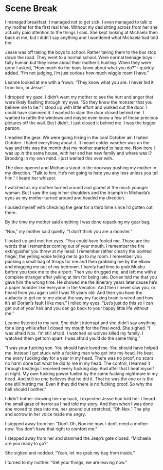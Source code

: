 # Scene Break

I managed breakfast. I managed not to get sick. I even managed to talk to my mother for the first real time. Without my dad sitting across from her she actually paid attention to the things I said. She kept looking at Michaela then back at me, but I didn’t say anything and I wondered what Michaela had told her.

Jesse was off taking the boys to school. Rather taking them to the bus stop down the road. They went to a normal school. Were normal teenage boys - fully human but they knew about their mother’s hunting. When they were gone I asked, “How much do the boys know about what you do?” I quickly added. “I’m not judging, I’m just curious how much wiggle room I have.”

Leanne looked at me with a frown. “They know what you are. I never hid it from him, or Jesse.”

I dropped my gaze. I didn’t want my mother to see the hurt and anger that were likely flashing through my eyes. “So they know the monster that you believe me to be.” I stood up with little effort and walked out the door. I could have slammed it. I wanted to slam the door closed behind me. I wanted to rattle the windows and maybe even know a few of those precious pictures off the wall. But I didn’t. I just closed it behind me. I was the bigger person.

I readied the gear. We were going hiking in the cool October air. I hated October. I hated everything about it. It meant colder weather was on the way and this was the month that my mother started to hate me. Now here I was up in the same house, with her and her new family and where was I? Brooding in my own mind. I just wanted this over with.

The door opened and Michaela stood in the doorway pushing my mother in my direction. “Talk to him. He’s not going to hate you any less unless you tell him.” I heard her whisper.

I watched as my mother turned around and glared at the much younger woman. But I saw the sag in her shoulders and the triumph in Michaela’s eyes as my mother turned around and headed my direction.

I busied myself with checking the gear for a third time since I’d gotten out there.

By the time my mother said anything I was done repacking my gear bag.

“Nox,” my mother said quietly. “I don’t think you are a monster.”

I looked up and met her eyes. “You could have fooled me. Those are the words that I remember coming out of your mouth. I remember the fire extinguisher you threw at my head. I remember rather clearly the pointed finger, the yelling voice telling me to go to my room. I remember you packing a small bag of things for me and then grabbing me by the elbow and dragging me out of my bedroom. I barely had time to grab Mushu before you took me to the airport. Then you drugged me, and left me with a complete stranger after yelling at him for being late. Dorian told me that you gave him the wrong time. He showed me the itinerary years later cause he’s a paper hoarder like everyone in the Venatori. And then I never saw you, or heard from you again until I was 18 years old. And then you have the audacity to get on to me about the way my fucking brain is wired and how it’s all Dorian’s fault I like men.” I rolled my eyes. “Let’s just do this so I can get out of your hair and you can go back to your happy little life without me.”

Leanne listened to my rant. She didn’t interrupt and she didn’t say anything for a long while after I closed my mouth for the final word. She sighed. “I was afraid Nox. I’m still afraid. I watched as wolves killed my family. I watched them get torn apart. I was afraid you’d do the same thing.”

“I was your fucking son. You should have loved me. You should have helped me. Instead I got stuck with a fucking man who got into my head. He beat me every fucking day for a year in my head. There was no proof, no scars no harm done but what he did to me in my head. The control, I learned it through beatings I received every fucking day. And after that I beat myself at night. My own fucking power fueled by the same fucking nightmare in my head. And still no one believes that he did it. That he was the one or is the one still hurting me. Even if they did there is no fucking proof. So why the hell should I bother.”

I didn’t bother showing her my back, I expected Jesse had told her. I heard the small gasp of horror as I had told my story. And then when I was done she moved to step into me, her around out stretched, “Oh Nox.” The pity and sorrow in her voice made me angry.

I stepped away from her. “Don’t Oh, Nox me now. I don’t need a mother now. You don’t have that right to comfort me.”

I stepped away from her and slammed the Jeep’s gate closed. “Michaela are you ready to go?”

She sighed and nodded. “Yeah, let me grab my bag from inside.”

I turned to my mother. “Get your things, we are leaving now.”

